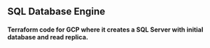 ## SQL Database Engine 
#### Terraform code for GCP where it creates a SQL Server with initial database and read replica.
